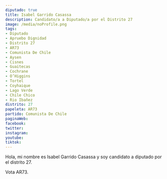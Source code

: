 ```yaml
---
diputado: true
title: Isabel Garrido Casassa
description: Candidato/a a Diputado/a por el Distrito 27
image: /media/noProfile.png
tags:
- Diputado
- Apruebo Dignidad
- Distrito 27
- AR73
- Comunista De Chile
- Aysen
- Cisnes
- Guaitecas
- Cochrane
- O’Higgins
- Tortel
- Coyhaique
- Lago Verde
- Chile Chico
- Rio Ibañez
distrito: 27
papeleta: AR73
partido: Comunista De Chile
paginaWeb:
facebook:
twitter:
instagram:
youtube:
tiktok:
---
```

Hola, mi nombre es Isabel Garrido Casassa y soy candidato a diputado por el distrito 27.

Vota AR73.